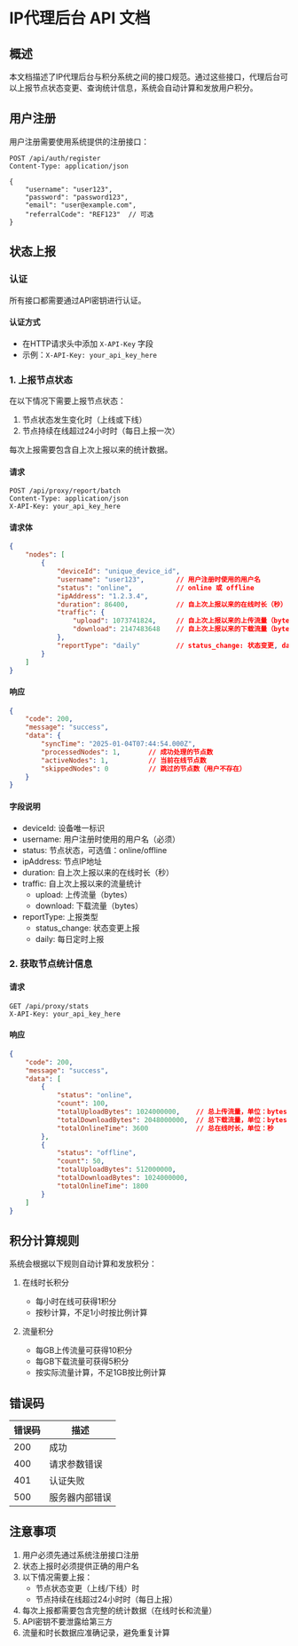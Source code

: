 # IP代理后台 API 文档

## 概述

本文档描述了IP代理后台与积分系统之间的接口规范。通过这些接口，代理后台可以上报节点状态变更、查询统计信息，系统会自动计算和发放用户积分。

## 用户注册

用户注册需要使用系统提供的注册接口：

```http
POST /api/auth/register
Content-Type: application/json

{
    "username": "user123",
    "password": "password123",
    "email": "user@example.com",
    "referralCode": "REF123"  // 可选
}
```

## 状态上报

### 认证

所有接口都需要通过API密钥进行认证。

#### 认证方式
- 在HTTP请求头中添加 `X-API-Key` 字段
- 示例：`X-API-Key: your_api_key_here`

### 1. 上报节点状态

在以下情况下需要上报节点状态：
1. 节点状态发生变化时（上线或下线）
2. 节点持续在线超过24小时时（每日上报一次）

每次上报需要包含自上次上报以来的统计数据。

#### 请求
```http
POST /api/proxy/report/batch
Content-Type: application/json
X-API-Key: your_api_key_here
```

#### 请求体
```json
{
    "nodes": [
        {
            "deviceId": "unique_device_id",
            "username": "user123",        // 用户注册时使用的用户名
            "status": "online",           // online 或 offline
            "ipAddress": "1.2.3.4",
            "duration": 86400,            // 自上次上报以来的在线时长（秒）
            "traffic": {
                "upload": 1073741824,     // 自上次上报以来的上传流量（bytes）
                "download": 2147483648    // 自上次上报以来的下载流量（bytes）
            },
            "reportType": "daily"         // status_change: 状态变更, daily: 每日上报
        }
    ]
}
```

#### 响应
```json
{
    "code": 200,
    "message": "success",
    "data": {
        "syncTime": "2025-01-04T07:44:54.000Z",
        "processedNodes": 1,       // 成功处理的节点数
        "activeNodes": 1,          // 当前在线节点数
        "skippedNodes": 0          // 跳过的节点数（用户不存在）
    }
}
```

#### 字段说明
- deviceId: 设备唯一标识
- username: 用户注册时使用的用户名（必须）
- status: 节点状态，可选值：online/offline
- ipAddress: 节点IP地址
- duration: 自上次上报以来的在线时长（秒）
- traffic: 自上次上报以来的流量统计
  - upload: 上传流量（bytes）
  - download: 下载流量（bytes）
- reportType: 上报类型
  - status_change: 状态变更上报
  - daily: 每日定时上报

### 2. 获取节点统计信息

#### 请求
```http
GET /api/proxy/stats
X-API-Key: your_api_key_here
```

#### 响应
```json
{
    "code": 200,
    "message": "success",
    "data": [
        {
            "status": "online",
            "count": 100,
            "totalUploadBytes": 1024000000,    // 总上传流量，单位：bytes
            "totalDownloadBytes": 2048000000,  // 总下载流量，单位：bytes
            "totalOnlineTime": 3600            // 总在线时长，单位：秒
        },
        {
            "status": "offline",
            "count": 50,
            "totalUploadBytes": 512000000,
            "totalDownloadBytes": 1024000000,
            "totalOnlineTime": 1800
        }
    ]
}
```

## 积分计算规则

系统会根据以下规则自动计算和发放积分：

1. 在线时长积分
   - 每小时在线可获得1积分
   - 按秒计算，不足1小时按比例计算

2. 流量积分
   - 每GB上传流量可获得10积分
   - 每GB下载流量可获得5积分
   - 按实际流量计算，不足1GB按比例计算

## 错误码

| 错误码 | 描述 |
|--------|------|
| 200    | 成功 |
| 400    | 请求参数错误 |
| 401    | 认证失败 |
| 500    | 服务器内部错误 |

## 注意事项

1. 用户必须先通过系统注册接口注册
2. 状态上报时必须提供正确的用户名
3. 以下情况需要上报：
   - 节点状态变更（上线/下线）时
   - 节点持续在线超过24小时时（每日上报）
4. 每次上报都需要包含完整的统计数据（在线时长和流量）
5. API密钥不要泄露给第三方
6. 流量和时长数据应准确记录，避免重复计算
